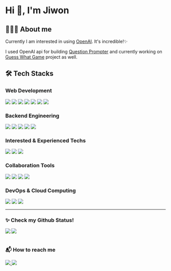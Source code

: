 <h1> Hi 👋, I'm Jiwon </h1>
<h2>🙋🏻‍♀️ About me</h2>

Currently I am interested in using [OpenAI](https://openai.com/blog/openai-api). It's incredible!✨ 

I used OpenAI api for building [Question Prompter](https://github.com/jiwonmik/SMILE-Question-Prompter) and currently working on [Guess What Game](https://github.com/jiwonmik/SMILE-Guess-What-Game) project as well. 

<div>
<h2>🛠️ Tech Stacks</h2>

<h3>Web Development</h3>
<img src="https://img.shields.io/badge/JavaScript-F7DF1E?style=flat&logo=JavaScript&logoColor=white" />
<img src="https://img.shields.io/badge/HTML5-E34F26?style=flat&logo=HTML5&logoColor=white" />
<img src="https://img.shields.io/badge/CSS3-1572B6?style=flat&logo=CSS3&logoColor=white" />
<img src="https://img.shields.io/badge/React-61DAFB?style=flat&logo=React&logoColor=white" />
<img src="https://img.shields.io/badge/Vite-646CFF?style=flat&logo=Vite&logoColor=white" />
<img src="https://img.shields.io/badge/TypeScript-3178C6?style=flat&logo=TypeScript&logoColor=white" />
<img src="https://img.shields.io/badge/Next.js-000000?style=flat&logo=Next.js&logoColor=white" />
</br>
<h3>Backend Engineering</h3>
<img src="https://img.shields.io/badge/Python-3776AB?style=flat&logo=Python&logoColor=white" />
<img src="https://img.shields.io/badge/FastAPI-009688?style=flat&logo=FastAPI&logoColor=white" />
<img src="https://img.shields.io/badge/ElasticSearch-005571?style=flat&logo=ElasticSearch&logoColor=white" />
<img src="https://img.shields.io/badge/Node.js-339933?style=flat&logo=Node.js&logoColor=white" />
<img src="https://img.shields.io/badge/Gunicorn-499848?style=flat&logo=Gunicorn&logoColor=white" />
</br>
<h3>Interested & Experienced Techs</h3>
<img src="https://img.shields.io/badge/Raspberry Pi-A22846?style=flat&logo=RaspberryPi&logoColor=white" />
<img src="https://img.shields.io/badge/spaCy-09A3D5?style=flat&logo=spaCy&logoColor=white" />
<img src="https://img.shields.io/badge/OpenAI-412991?style=flat&logo=OpenAI&logoColor=white" />
</br>
<h3>Collaboration Tools</h3>
<img src="https://img.shields.io/badge/Git-F05032?style=flat&logo=Git&logoColor=white" />
<img src="https://img.shields.io/badge/ESlint-4B32C3?style=flat&logo=ESlint&logoColor=white" />
<img src="https://img.shields.io/badge/Prettier-F7B93E?style=flat&logo=Prettier&logoColor=white" />
<img src="https://img.shields.io/badge/VS Code-007ACC?style=flat&logo=VisualStudioCode&logoColor=white" />

<h3>DevOps & Cloud Computing</h3>
<img src="https://img.shields.io/badge/AWS-232F3E?style=flat&logo=AmazonAWS&logoColor=white" />
<img src="https://img.shields.io/badge/Amazon Cloudwatch-FF4F8B?style=flat&logo=AmazonCloudwatch&logoColor=white" />
<img src="https://img.shields.io/badge/Docker-2496ED?style=flat&logo=Docker&logoColor=white" />
</div>

* * *

<h3>✨ Check my Github Status!</h3>
<div>
  <a href="https://github.com/anuraghazra/github-readme-stats">
    <img align="left" src="https://github-readme-stats-sigma-five.vercel.app/api?username=jiwonmik&show_icons=true&theme=radical" />
  </a>
  <a href="https://github.com/anuraghazra/convoychat">
    <img align="center" src="https://github-readme-stats-sigma-five.vercel.app/api/top-langs/?username=jiwonmik&layout=compact"/>
  </a>
</div>

<br>
<h3> 📬 How to reach me </h3>
<a href="https://www.linkedin.com/in/jiwonmik/">
  <img src="https://img.shields.io/badge/LinkedIn-0A66C2?style=flat&logo=LinkedIn&logoColor=white" />
</a>
<a href="mailto:jiwonmik@gmail.com">
  <img src="https://img.shields.io/badge/Gmail-EA4335?style=flat&logo=Gmail&logoColor=white" />
</a>



<!--
**jiwonmik/jiwonmik** is a ✨ _special_ ✨ repository because its `README.md` (this file) appears on your GitHub profile.
- 🔭 I’m currently working on ...
- 🌱 I’m currently learning ...
- 👯 I’m looking to collaborate on ...
- 🤔 I’m looking for help with ...
- 💬 Ask me about ...
- 📫 How to reach me: ...
- 😄 Pronouns: ...
- ⚡ Fun fact: ...
-->

